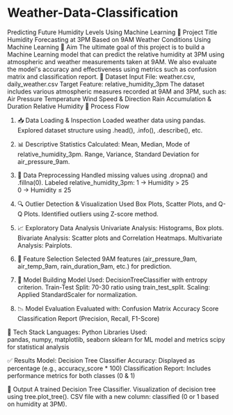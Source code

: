 # Weather-Data-Classification
Predicting Future Humidity Levels Using Machine Learning
🧠 Project Title
Humidity Forecasting at 3PM Based on 9AM Weather Conditions Using Machine Learning
📝 Aim
The ultimate goal of this project is to build a Machine Learning model that can predict the relative humidity at 3PM using atmospheric and weather measurements taken at 9AM. We also evaluate the model's accuracy and effectiveness using metrics such as confusion matrix and classification report.
📁 Dataset
Input File: weather.csv, daily_weather.csv
Target Feature: relative_humidity_3pm
The dataset includes various atmospheric measures recorded at 9AM and 3PM, such as:
Air Pressure
Temperature
Wind Speed & Direction
Rain Accumulation & Duration
Relative Humidity
🧪 Process Flow
1. 📥 Data Loading & Inspection
Loaded weather data using pandas.
Explored dataset structure using .head(), .info(), .describe(), etc.

2. 📊 Descriptive Statistics
Calculated:
Mean, Median, Mode of relative_humidity_3pm.
Range, Variance, Standard Deviation for air_pressure_9am.

3. 🧹 Data Preprocessing
Handled missing values using .dropna() and .fillna(0).
Labeled relative_humidity_3pm:
1 → Humidity > 25\
0 → Humidity ≤ 25

4. 🔍 Outlier Detection & Visualization
Used Box Plots, Scatter Plots, and Q-Q Plots.
Identified outliers using Z-score method.

5. 📈 Exploratory Data Analysis
Univariate Analysis: Histograms, Box plots.
Bivariate Analysis: Scatter plots and Correlation Heatmaps.
Multivariate Analysis: Pairplots.

6. 🎯 Feature Selection
Selected 9AM features (air_pressure_9am, air_temp_9am, rain_duration_9am, etc.) for prediction.

7. 🧠 Model Building
Model Used: DecisionTreeClassifier with entropy criterion.
Train-Test Split: 70-30 ratio using train_test_split.
Scaling: Applied StandardScaler for normalization.

8. 📉 Model Evaluation
Evaluated with:
Confusion Matrix
Accuracy Score
Classification Report (Precision, Recall, F1-Score)

🔧 Tech Stack
Languages: Python
Libraries Used:\
pandas, numpy, matplotlib, seaborn
sklearn for ML model and metrics
scipy for statistical analysis

✅ Results
Model: Decision Tree Classifier
Accuracy: Displayed as percentage (e.g., accuracy_score * 100)
Classification Report: Includes performance metrics for both classes (0 & 1)

📂 Output
A trained Decision Tree Classifier.
Visualization of decision tree using tree.plot_tree().
CSV file with a new column: classified (0 or 1 based on humidity at 3PM).
